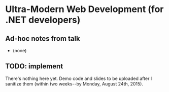 # Ultra-Modern Web Development (for .NET developers)

Ad-hoc notes from talk
----------------------

* (none)

TODO: implement
---------------
There's nothing here yet. Demo code and slides to be uploaded after I sanitize them (within two weeks--by Monday, August 24th, 2015).
